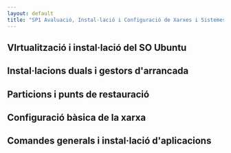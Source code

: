 ```yaml
---
layout: default
title: "SP1 Avaluació, Instal·lació i Configuració de Xarxes i Sistemes Operatius"
---
```


## VIrtualització i instal·lació del SO Ubuntu
## Instal·lacions duals i gestors d'arrancada
## Particions i punts de restauració
## Configuració bàsica de la xarxa
## Comandes generals i instal·lació d'aplicacions

